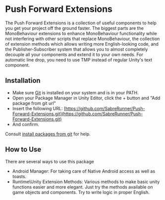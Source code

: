 # Push Forward Extensions
The Push Forward Extensions is a collection of useful components to help you get your project off the ground faster.
The biggest parts are the MonoBehaviour extensions to enhance MonoBehaviour functionality while not interfering with other scripts that replace MonoBehaviour, the collection of extension methods which allows writing more English-looking code, and the Publisher-Subscriber system that allows you to almost completely decouple all your components and extend it to your own needs.
For automatic line drop, you need to use TMP instead of regular Unity's text component.

## Installation

* Make sure [Git](https://git-scm.com/) is installed on your system and is in your PATH.
* Open your Package Manager in Unity Editor, click the + button and "Add package from git url"
* Insert the following URL: [https://github.com/SabreRunner/Push-Forward-Extensions.git](https://github.com/SabreRunner/Push-Forward-Extensions.git)
* And confirm.

Consult [install packages from git](https://docs.unity3d.com/Manual/upm-ui-giturl.html "Installing from a Git URL") for help.

## How to Use

There are several ways to use this package

* Android Manager: For taking care of Native Android access as well as toasts.
* Runtime\Unity Extension Methods: Various methods to make basic unity functions easier and more elegant. Just try the methods available on game objects and components. Try to write logic in proper English.